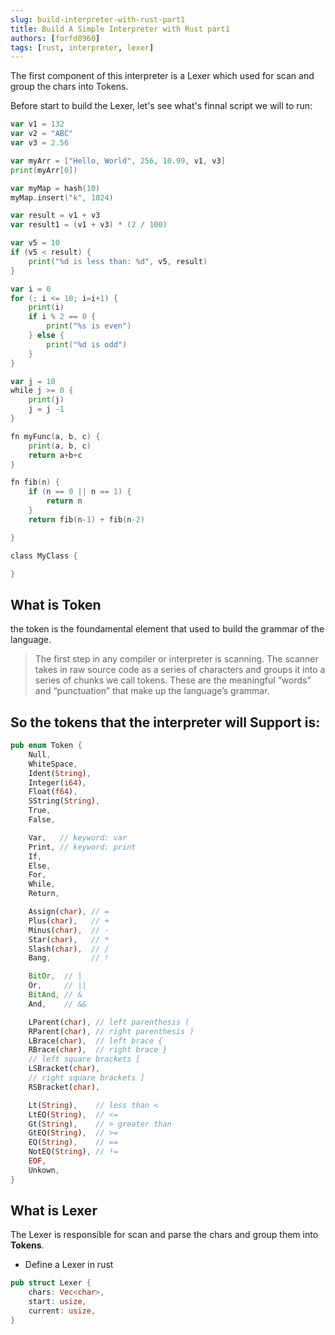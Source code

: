 ```yaml
---
slug: build-interpreter-with-rust-part1
title: Build A Simple Interpreter with Rust part1
authors: [forfd8960]
tags: [rust, interpreter, lexer]
---
```


The first component of this interpreter is a Lexer which used for scan and group the chars into Tokens.

<!-- truncate -->

Before start to build the Lexer, let's see what's finnal script we will to run:

```go
var v1 = 132
var v2 = "ABC"
var v3 = 2.56

var myArr = ["Hello, World", 256, 10.99, v1, v3]
print(myArr[0])

var myMap = hash(10)
myMap.insert("k", 1024)

var result = v1 + v3
var result1 = (v1 + v3) * (2 / 100)

var v5 = 10
if (v5 < result) {
    print("%d is less than: %d", v5, result)
}

var i = 0
for (; i <= 10; i=i+1) {
    print(i)
    if i % 2 == 0 {
        print("%s is even")
    } else {
        print("%d is odd")
    }
}

var j = 10
while j >= 0 {
    print(j)
    j = j -1
}

fn myFunc(a, b, c) {
    print(a, b, c)
    return a+b+c
}

fn fib(n) {
    if (n == 0 || n == 1) {
        return n
    }
    return fib(n-1) + fib(n-2)

}

class MyClass {

}

```

## What is Token

the token is the foundamental element that used to build the grammar of the language.

> The first step in any compiler or interpreter is scanning. The scanner takes in raw source code as a series of characters and groups it into a series of chunks we call tokens. These are the meaningful “words” and “punctuation” that make up the language’s grammar.

## So the tokens that the interpreter will Support is:

```rust
pub enum Token {
    Null,
    WhiteSpace,
    Ident(String),
    Integer(i64),
    Float(f64),
    SString(String),
    True,
    False,

    Var,   // keyword: var
    Print, // keyword: print
    If,
    Else,
    For,
    While,
    Return,

    Assign(char), // =
    Plus(char),   // +
    Minus(char),  // -
    Star(char),   // *
    Slash(char),  // /
    Bang,         // !

    BitOr,  // |
    Or,     // ||
    BitAnd, // &
    And,    // &&

    LParent(char), // left parenthesis (
    RParent(char), // right parenthesis )
    LBrace(char),  // left brace {
    RBrace(char),  // right brace }
    // left square brackets [
    LSBracket(char),
    // right square brackets ]
    RSBracket(char),

    Lt(String),    // less than <
    LtEQ(String),  // <=
    Gt(String),    // > greater than
    GtEQ(String),  // >=
    EQ(String),    // ==
    NotEQ(String), // !=
    EOF,
    Unkown,
}
```

## What is Lexer

The Lexer is responsible for scan and parse the chars and group them into **Tokens**.

- Define a Lexer in rust

```rust
pub struct Lexer {
    chars: Vec<char>,
    start: usize,
    current: usize,
}
```

